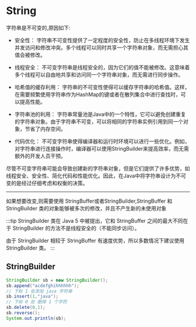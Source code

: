 # String

字符串是不可变的,原因如下:


- 安全性： 字符串不可变性提供了一定程度的安全性，防止在多线程环境下发生并发访问和修改冲突。多个线程可以同时共享一个字符串对象，而无需担心其值会被修改。

- 线程安全： 不可变字符串是线程安全的，因为它们的值不能被修改。这意味着多个线程可以自由地共享和访问同一个字符串对象，而无需进行同步操作。

- 哈希值的缓存利用： 字符串的不可变性使得可以缓存字符串的哈希值。这样，在需要频繁使用字符串作为HashMap的键或者在散列集合中进行查找时，可以提高性能。

- 字符串池的利用： 字符串常量池是Java中的一个特性，它可以避免创建重复的字符串对象。由于字符串不可变，可以将相同的字符串实例引用到同一个对象，节省了内存空间。

- 代码优化： 不可变字符串使得编译器和运行时环境可以进行一些优化。例如，对字符串进行连接操作时，编译器可以使用StringBuilder来提高效率，而无需额外的开发人员干预。

尽管不可变字符串可能会导致创建新的字符串对象，但是它们提供了许多优势，如线程安全、安全性、简化代码和性能优化。因此，在Java中将字符串设计为不可变的是经过仔细考虑和权衡的决策。

---- 

如果想要改变,则需要使用 StringBuffer或者StringBuilder,StringBuffer 和 StringBuilder 类的对象能够被多次的修改，并且不产生新的未使用对象


:::tip
StringBuilder 类在 Java 5 中被提出，它和 StringBuffer 之间的最大不同在于 StringBuilder 的方法不是线程安全的（不能同步访问）。

由于 StringBuilder 相较于 StringBuffer 有速度优势，所以多数情况下建议使用 StringBuilder 类。
:::

## StringBuilder

```java
StringBuilder sb = new StringBuilder();
sb.append("acdefghihhhhhh");
// 下标 1 处添加 java 字符串
sb.insert(1,"java");
// 下标 0 处 删除 1 个字符
sb.delete(0,1);
sb.reverse();
System.out.println(sb);
```